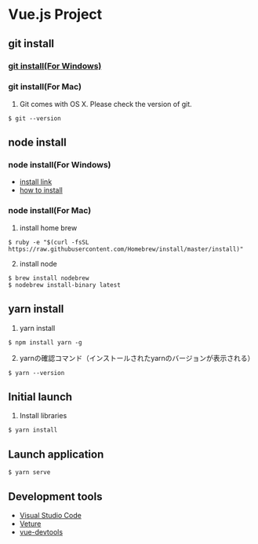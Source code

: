 # Vue.js Project

## git install

### [git install(For Windows)](https://gitforwindows.org/)

### git install(For Mac)
1. Git comes with OS X. Please check the version of git.
```$xslt
$ git --version
```

## node install

### node install(For Windows)
- [install link](https://qiita.com/Masayuki-M/items/840a997a824e18f576d8)
- [how to install](https://nodejs.org/en/download/)

### node install(For Mac)
1. install home brew

```$xslt
$ ruby -e "$(curl -fsSL https://raw.githubusercontent.com/Homebrew/install/master/install)"
```

2. install node
```$xslt
$ brew install nodebrew
$ nodebrew install-binary latest
```

## yarn install
1. yarn install
```$xslt
$ npm install yarn -g
```
2. yarnの確認コマンド（インストールされたyarnのバージョンが表示される）
```$xslt
$ yarn --version
```

## Initial launch
1. Install libraries
```$xslt
$ yarn install
```


## Launch application
```
$ yarn serve
```

## Development tools
- [Visual Studio Code](https://code.visualstudio.com/)
- [Veture](https://marketplace.visualstudio.com/items?itemName=octref.vetur)
- [vue-devtools](https://github.com/vuejs/vue-devtools)

